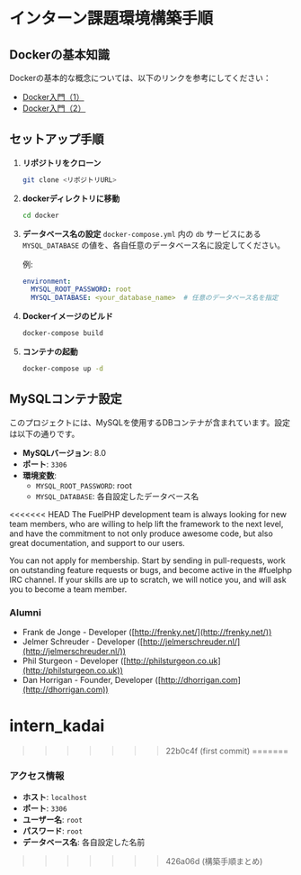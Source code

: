 # インターン課題環境構築手順

## Dockerの基本知識
Dockerの基本的な概念については、以下のリンクを参考にしてください：
- [Docker入門（1）](https://qiita.com/Sicut_study/items/4f301d000ecee98e78c9)
- [Docker入門（2）](https://qiita.com/takusan64/items/4d622ce1858c426719c7)

## セットアップ手順

1. **リポジトリをクローン**
   ```bash
   git clone <リポジトリURL>
   ```

2. **dockerディレクトリに移動**
   ```bash
   cd docker
   ```

3. **データベース名の設定**
   `docker-compose.yml` 内の `db` サービスにある `MYSQL_DATABASE` の値を、各自任意のデータベース名に設定してください。
   
   例:
   ```yaml
   environment:
     MYSQL_ROOT_PASSWORD: root
     MYSQL_DATABASE: <your_database_name>  # 任意のデータベース名を指定
   ```

4. **Dockerイメージのビルド**
   ```bash
   docker-compose build
   ```

5. **コンテナの起動**
   ```bash
   docker-compose up -d
   ```

## MySQLコンテナ設定
このプロジェクトには、MySQLを使用するDBコンテナが含まれています。設定は以下の通りです。

- **MySQLバージョン**: 8.0
- **ポート**: `3306`
- **環境変数**:
  - `MYSQL_ROOT_PASSWORD`: root
  - `MYSQL_DATABASE`: 各自設定したデータベース名

<<<<<<< HEAD
The FuelPHP development team is always looking for new team members, who are willing
to help lift the framework to the next level, and have the commitment to not only
produce awesome code, but also great documentation, and support to our users.

You can not apply for membership. Start by sending in pull-requests, work on outstanding
feature requests or bugs, and become active in the #fuelphp IRC channel. If your skills
are up to scratch, we will notice you, and will ask you to become a team member.

### Alumni

* Frank de Jonge - Developer ([http://frenky.net/](http://frenky.net/))
* Jelmer Schreuder - Developer ([http://jelmerschreuder.nl/](http://jelmerschreuder.nl/))
* Phil Sturgeon - Developer ([http://philsturgeon.co.uk](http://philsturgeon.co.uk))
* Dan Horrigan - Founder, Developer ([http://dhorrigan.com](http://dhorrigan.com))
# intern_kadai
>>>>>>> 22b0c4f (first commit)
=======
### アクセス情報
- **ホスト**: `localhost`
- **ポート**: `3306`
- **ユーザー名**: `root`
- **パスワード**: `root`
- **データベース名**: 各自設定した名前
>>>>>>> 426a06d (構築手順まとめ)
